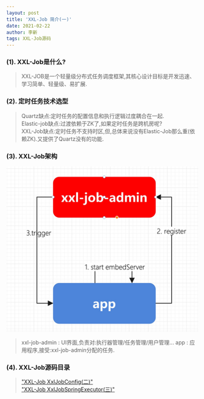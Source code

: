 ```yaml
---
layout: post
title: 'XXL-Job 简介(一)'
date: 2021-02-22
author: 李新
tags: XXL-Job源码
---
```


### (1). XXL-Job是什么?
> XXL-JOB是一个轻量级分布式任务调度框架,其核心设计目标是开发迅速、学习简单、轻量级、易扩展.  

### (2). 定时任务技术选型
> Quartz缺点:定时任务的配置信息和执行逻辑过度耦合在一起.   
> Elastic-job缺点:过渡依赖于ZK了,如果定时任务是跨机房呢?   
> XXL-Job缺点:定时任务不支持时区,但,总体来说没有Elastic-Job那么重(依赖ZK).又提供了Quartz没有的功能.   

### (3). XXL-Job架构
!["XXL-Job架构图"](/assets/xxl-job/imgs/xxl-job.png)

> xxl-job-admin : UI界面,负责对:执行器管理/任务管理/用户管理...
> app : 应用程序,接受:xxl-job-admin分配的任务.  

### (4). XXL-Job源码目录
> ["XXL-Job XxlJobConfig(二)"](/2021/02/21/XXL-Job-XxlJobConfig.html)    
> ["XXL-Job XxlJobSpringExecutor(三)"](/2021/02/21/XXL-Job-XxlJobSpringExecutor.html)    